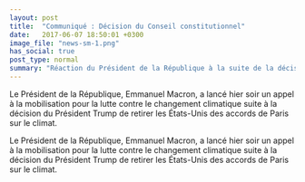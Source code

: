 ```yaml
---
layout: post
title:  "Communiqué : Décision du Conseil constitutionnel"
date:   2017-06-07 18:50:01 +0300
image_file: "news-sm-1.png"
has_social: true
post_type: normal
summary: "Réaction du Président de la République à la suite de la décision du Président Trump de retirer les Etats-Unis de l'accord de Paris."
---
```

Le Président de la République, Emmanuel Macron, a lancé hier soir un appel à la mobilisation pour la lutte contre le changement climatique suite à la décision du Président Trump de retirer les États-Unis des accords de Paris sur le climat.

Le Président de la République, Emmanuel Macron, a lancé hier soir un appel à la mobilisation pour la lutte contre le changement climatique suite à la décision du Président Trump de retirer les États-Unis des accords de Paris sur le climat.
